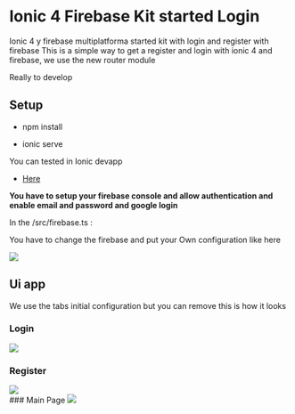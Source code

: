 # Ionic 4 Firebase Kit started Login 

Ionic 4 y firebase multiplatforma started kit with login and register with firebase
This is a simple way to get a register and login with ionic 4 and firebase, we use the new router module 

Really to develop 

## Setup 


* npm install 

* ionic serve 

You can tested in Ionic devapp

<ul>
<li><a href="https://ionicframework.com/docs/appflow/devapp/">Here</a></li>
</ul>

<b> You have to setup your firebase console and allow authentication and enable email and password and google login </b>

In the /src/firebase.ts :

You have to change the firebase and put your Own configuration like here 
  
 <img src="https://github.com/davidbarrero38/Ionic-4-firebase/blob/master/src/assets/Captura%20de%20pantalla%202019-01-25%20a%20las%200.27.48.png?raw=true">
 
 
 ## Ui app 
 
 We use the tabs initial configuration but you can remove this is how it looks

### Login 
 <img src="https://github.com/davidbarrero38/Ionic-4-firebase/blob/master/src/assets/Captura de pantalla 2019-01-25 a las 0.34.12.png?raw=true">
 <br>
 
### Register 
   <img src="https://github.com/davidbarrero38/Ionic-4-firebase/blob/master/src/assets/Captura de pantalla 2019-01-25 a las 0.34.18.png?raw=true">
<br>
### Main Page
 <img src="https://github.com/davidbarrero38/Ionic-4-firebase/blob/master/src/assets/Captura de pantalla 2019-01-25 a las 0.37.22.png?raw=true">
